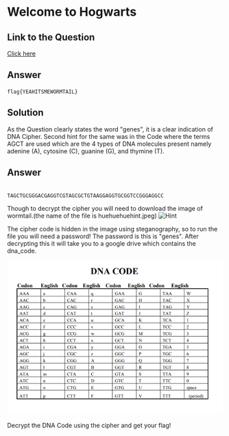 
# Welcome to Hogwarts


## Link to the Question

[Click here](https://find-the-evil.netlify.app/)

## Answer

```
flag{YEAHITSMEWORMTAIL}

```

## Solution


As the Question clearly states the word "genes", it is a clear indication of DNA Cipher. Second hint for the same was in the Code where the terms AGCT are used which are the 4 types of DNA molecules present namely adenine (A), cytosine (C), guanine (G), and thymine (T).

## Answer

```

TAGCTGCGGGACGAGGTCGTAGCGCTGTAAGGAGGTGCGGTCCGGGAGGCC

```

Though to decrypt the cipher you will need to download the image of wormtail.(the name of the file is huehuehuehint.jpeg)
![Hint](./huehuehuehint.jpeg)

The cipher code is hidden in the image using steganography, so to run the file you will need a password! The password is this is "genes". After decrypting this it will take you to a google drive which contains the dna_code.

![Cipher](./cipher.png)

Decrypt the DNA Code using the cipher and get your flag!
